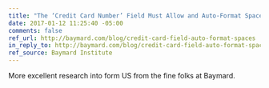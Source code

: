 ```yaml
---
title: "The ‘Credit Card Number’ Field Must Allow and Auto-Format Spaces (80% Don’t)"
date: 2017-01-12 11:25:40 -05:00
comments: false
ref_url: http://baymard.com/blog/credit-card-field-auto-format-spaces
in_reply_to: http://baymard.com/blog/credit-card-field-auto-format-spaces
ref_source: Baymard Institute
---
```


More excellent research into form US from the fine folks at Baymard.
